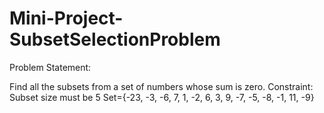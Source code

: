 # Mini-Project-SubsetSelectionProblem

Problem Statement:

Find all the subsets from a set of numbers whose sum is zero. Constraint: Subset size must be 5 Set={-23, -3, -6, 7, 1, -2, 6, 3, 9, -7, -5, -8, -1, 11, -9}
